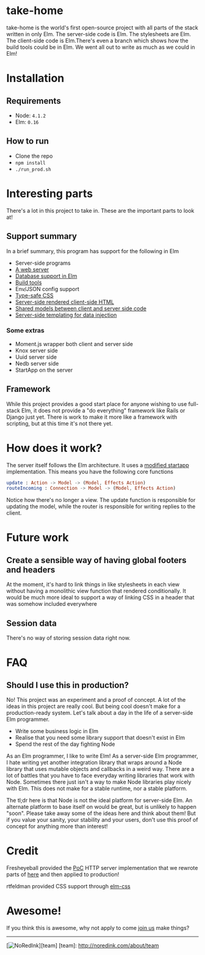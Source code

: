 # take-home

take-home is the world's first open-source project with all parts of the stack written in only Elm. The server-side code is Elm. The stylesheets are Elm. The client-side code is Elm.There's even a branch which shows how the build tools could be in Elm. We went all out to write as much as we could in Elm!

# Installation

## Requirements

- Node: `4.1.2`
- Elm: `0.16`

## How to run

- Clone the repo
- `npm install`
- `./run_prod.sh`

# Interesting parts

There's a lot in this project to take in. These are the important parts to look at!

## Support summary

In a brief summary, this program has support for the following in Elm

- Server-side programs
- [A web server](https://github.com/NoRedInk/take-home/blob/master/instance/server/Main.elm)
- [Database support in Elm](https://github.com/NoRedInk/take-home/blob/master/instance/server/User.elm)
- [Build tools](https://github.com/NoRedInk/take-home/pull/2)
- Env/JSON config support
- [Type-safe CSS](https://github.com/NoRedInk/take-home/blob/master/instance/server/Client/Admin/Styles.elm)
- [Server-side rendered client-side HTML](https://github.com/NoRedInk/take-home/blob/master/instance/server/Router.elm#L118)
- [Shared models between client and server side code](https://github.com/NoRedInk/take-home/tree/master/instance/server/Shared)
- [Server-side templating for data injection](https://github.com/NoRedInk/take-home/blob/master/instance/server/Client/StartTakeHome/App.elm#L22)

### Some extras

- Moment.js wrapper both client and server side
- Knox server side
- Uuid server side
- Nedb server side
- StartApp on the server

## Framework

While this project provides a good start place for anyone wishing to use full-stack Elm, it does not provide a "do everything" framework like Rails or Django just yet. There is work to make it more like a framework with scripting, but at this time it's not there yet.

# How does it work?

The server itself follows the Elm architecture. It uses a [modified startapp](https://github.com/NoRedInk/start-app) implementation. This means you have the following core functions

```elm
update : Action -> Model -> (Model, Effects Action)
routeIncoming : Connection -> Model -> (Model, Effects Action)
```

Notice how there's no longer a view. The update function is responsible for updating the model, while the router is responsible for writing replies to the client.

# Future work

## Create a sensible way of having global footers and headers

At the moment, it's hard to link things in like stylesheets in each view without having a monolithic view function that rendered conditionally. It would be much more ideal to support a way of linking CSS in a header that was somehow included everywhere

## Session data

There's no way of storing session data right now.

# FAQ

## Should I use this in production?

No! This project was an experiment and a proof of concept. A lot of the ideas in this project are really cool. But being cool doesn't make for a production-ready system. Let's talk about a day in the life of a server-side Elm programmer. 

- Write some business logic in Elm
- Realise that you need some library support that doesn't exist in Elm
- Spend the rest of the day fighting Node

As an Elm programmer, I like to write Elm! As a server-side Elm programmer, I hate writing yet another integration library that wraps around a Node library that uses mutable objects and callbacks in a weird way. There are a lot of battles that you have to face everyday writing libraries that work with Node. Sometimes there just isn't a way to make Node libraries play nicely with Elm. This does not make for a stable runtime, nor a stable platform. 

The tl;dr here is that Node is not the ideal platform for server-side Elm. An alternate platform to base itself on would be great, but is unlikely to happen "soon". Please take away some of the ideas here and think about them! But if you value your sanity, your stability and your users, don't use this proof of concept for anything more than interest!


# Credit

Fresheyeball provided the [PoC](https://github.com/Fresheyeball/elm-http-server) HTTP server implementation that we rewrote parts of [here](https://github.com/eeue56/servelm) and then applied to production!

rtfeldman provided CSS support through [elm-css](https://github.com/rtfeldman/elm-css)

# Awesome!

If you think this is awesome, why not apply to come [join us](https://www.noredink.com/jobs) make things?

---
[![NoRedInk](https://cloud.githubusercontent.com/assets/1094080/9069346/99522418-3a9d-11e5-8175-1c2bfd7a2ffe.png)][team]
[team]: http://noredink.com/about/team
